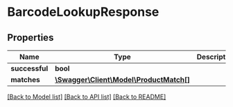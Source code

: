 # BarcodeLookupResponse

## Properties
Name | Type | Description | Notes
------------ | ------------- | ------------- | -------------
**successful** | **bool** |  | [optional] 
**matches** | [**\Swagger\Client\Model\ProductMatch[]**](ProductMatch.md) |  | [optional] 

[[Back to Model list]](../README.md#documentation-for-models) [[Back to API list]](../README.md#documentation-for-api-endpoints) [[Back to README]](../README.md)


